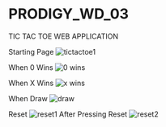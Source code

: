 # PRODIGY_WD_03

TIC TAC TOE WEB APPLICATION

Starting Page
![tictactoe1](https://github.com/balananujith/PRODIGY_WD_03/assets/118455793/c9316975-213d-4112-9f52-4abf2e0d897e)

When 0 Wins
![0 wins](https://github.com/balananujith/PRODIGY_WD_03/assets/118455793/805c983a-37a6-4e56-b3de-ba606d69788a)

When X Wins
![x wins](https://github.com/balananujith/PRODIGY_WD_03/assets/118455793/123c9e3e-2b17-43e7-8c56-eef746290f29)


When Draw
![draw](https://github.com/balananujith/PRODIGY_WD_03/assets/118455793/f6bc31cd-5709-4177-a15a-163b113e8f0c)

 Reset
![reset1](https://github.com/balananujith/PRODIGY_WD_03/assets/118455793/cb84d116-0858-4482-9583-167f0c7e5b5e)
After Pressing Reset
![reset2](https://github.com/balananujith/PRODIGY_WD_03/assets/118455793/42cc7663-c572-44da-b084-4567776ee991)


